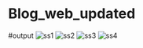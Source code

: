 # Blog_web_updated

#output
![ss1](https://user-images.githubusercontent.com/76867499/179608142-95a6598d-6e74-46df-9ec7-987094a9a4fe.jpeg)
![ss2](https://user-images.githubusercontent.com/76867499/179608151-8b8e0b3c-58ac-4c5f-8e46-63dccfe80871.jpeg)
![ss3](https://user-images.githubusercontent.com/76867499/179608171-7e34e1d4-e3f3-4efe-bb52-4c1bb7a5cd5e.jpeg)
![ss4](https://user-images.githubusercontent.com/76867499/179608190-c2f3a8e0-db48-4ffb-9fbf-a35128a9c226.jpeg)
